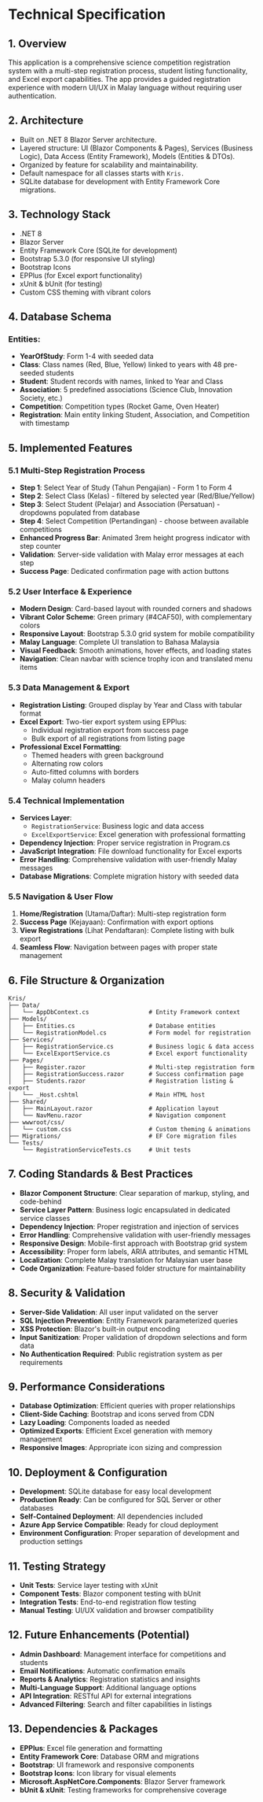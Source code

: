 # Technical Specification

## 1. Overview
This application is a comprehensive science competition registration system with a multi-step registration process, student listing functionality, and Excel export capabilities. The app provides a guided registration experience with modern UI/UX in Malay language without requiring user authentication.

## 2. Architecture
- Built on .NET 8 Blazor Server architecture.
- Layered structure: UI (Blazor Components & Pages), Services (Business Logic), Data Access (Entity Framework), Models (Entities & DTOs).
- Organized by feature for scalability and maintainability.
- Default namespace for all classes starts with `Kris.`
- SQLite database for development with Entity Framework Core migrations.

## 3. Technology Stack
- .NET 8
- Blazor Server
- Entity Framework Core (SQLite for development)
- Bootstrap 5.3.0 (for responsive UI styling)
- Bootstrap Icons
- EPPlus (for Excel export functionality)
- xUnit & bUnit (for testing)
- Custom CSS theming with vibrant colors

## 4. Database Schema
### Entities:
- **YearOfStudy**: Form 1-4 with seeded data
- **Class**: Class names (Red, Blue, Yellow) linked to years with 48 pre-seeded students
- **Student**: Student records with names, linked to Year and Class
- **Association**: 5 predefined associations (Science Club, Innovation Society, etc.)
- **Competition**: Competition types (Rocket Game, Oven Heater)
- **Registration**: Main entity linking Student, Association, and Competition with timestamp

## 5. Implemented Features

### 5.1 Multi-Step Registration Process
- **Step 1**: Select Year of Study (Tahun Pengajian) - Form 1 to Form 4
- **Step 2**: Select Class (Kelas) - filtered by selected year (Red/Blue/Yellow)
- **Step 3**: Select Student (Pelajar) and Association (Persatuan) - dropdowns populated from database
- **Step 4**: Select Competition (Pertandingan) - choose between available competitions
- **Enhanced Progress Bar**: Animated 3rem height progress indicator with step counter
- **Validation**: Server-side validation with Malay error messages at each step
- **Success Page**: Dedicated confirmation page with action buttons

### 5.2 User Interface & Experience
- **Modern Design**: Card-based layout with rounded corners and shadows
- **Vibrant Color Scheme**: Green primary (#4CAF50), with complementary colors
- **Responsive Layout**: Bootstrap 5.3.0 grid system for mobile compatibility
- **Malay Language**: Complete UI translation to Bahasa Malaysia
- **Visual Feedback**: Smooth animations, hover effects, and loading states
- **Navigation**: Clean navbar with science trophy icon and translated menu items

### 5.3 Data Management & Export
- **Registration Listing**: Grouped display by Year and Class with tabular format
- **Excel Export**: Two-tier export system using EPPlus:
  - Individual registration export from success page
  - Bulk export of all registrations from listing page
- **Professional Excel Formatting**: 
  - Themed headers with green background
  - Alternating row colors
  - Auto-fitted columns with borders
  - Malay column headers

### 5.4 Technical Implementation
- **Services Layer**: 
  - `RegistrationService`: Business logic and data access
  - `ExcelExportService`: Excel generation with professional formatting
- **Dependency Injection**: Proper service registration in Program.cs
- **JavaScript Integration**: File download functionality for Excel exports
- **Error Handling**: Comprehensive validation with user-friendly Malay messages
- **Database Migrations**: Complete migration history with seeded data

### 5.5 Navigation & User Flow
1. **Home/Registration** (Utama/Daftar): Multi-step registration form
2. **Success Page** (Kejayaan): Confirmation with export options
3. **View Registrations** (Lihat Pendaftaran): Complete listing with bulk export
4. **Seamless Flow**: Navigation between pages with proper state management

## 6. File Structure & Organization
```
Kris/
├── Data/
│   └── AppDbContext.cs                 # Entity Framework context
├── Models/
│   ├── Entities.cs                     # Database entities
│   └── RegistrationModel.cs            # Form model for registration
├── Services/
│   ├── RegistrationService.cs          # Business logic & data access
│   └── ExcelExportService.cs           # Excel export functionality
├── Pages/
│   ├── Register.razor                  # Multi-step registration form
│   ├── RegistrationSuccess.razor       # Success confirmation page
│   ├── Students.razor                  # Registration listing & export
│   └── _Host.cshtml                    # Main HTML host
├── Shared/
│   ├── MainLayout.razor                # Application layout
│   └── NavMenu.razor                   # Navigation component
├── wwwroot/css/
│   └── custom.css                      # Custom theming & animations
├── Migrations/                         # EF Core migration files
└── Tests/
    └── RegistrationServiceTests.cs     # Unit tests
```

## 7. Coding Standards & Best Practices
- **Blazor Component Structure**: Clear separation of markup, styling, and code-behind
- **Service Layer Pattern**: Business logic encapsulated in dedicated service classes
- **Dependency Injection**: Proper registration and injection of services
- **Error Handling**: Comprehensive validation with user-friendly messages
- **Responsive Design**: Mobile-first approach with Bootstrap grid system
- **Accessibility**: Proper form labels, ARIA attributes, and semantic HTML
- **Localization**: Complete Malay translation for Malaysian user base
- **Code Organization**: Feature-based folder structure for maintainability

## 8. Security & Validation
- **Server-Side Validation**: All user input validated on the server
- **SQL Injection Prevention**: Entity Framework parameterized queries
- **XSS Protection**: Blazor's built-in output encoding
- **Input Sanitization**: Proper validation of dropdown selections and form data
- **No Authentication Required**: Public registration system as per requirements

## 9. Performance Considerations
- **Database Optimization**: Efficient queries with proper relationships
- **Client-Side Caching**: Bootstrap and icons served from CDN
- **Lazy Loading**: Components loaded as needed
- **Optimized Exports**: Efficient Excel generation with memory management
- **Responsive Images**: Appropriate icon sizing and compression

## 10. Deployment & Configuration
- **Development**: SQLite database for easy local development
- **Production Ready**: Can be configured for SQL Server or other databases
- **Self-Contained Deployment**: All dependencies included
- **Azure App Service Compatible**: Ready for cloud deployment
- **Environment Configuration**: Proper separation of development and production settings

## 11. Testing Strategy
- **Unit Tests**: Service layer testing with xUnit
- **Component Tests**: Blazor component testing with bUnit
- **Integration Tests**: End-to-end registration flow testing
- **Manual Testing**: UI/UX validation and browser compatibility

## 12. Future Enhancements (Potential)
- **Admin Dashboard**: Management interface for competitions and students
- **Email Notifications**: Automatic confirmation emails
- **Reports & Analytics**: Registration statistics and insights
- **Multi-Language Support**: Additional language options
- **API Integration**: RESTful API for external integrations
- **Advanced Filtering**: Search and filter capabilities in listings

## 13. Dependencies & Packages
- **EPPlus**: Excel file generation and formatting
- **Entity Framework Core**: Database ORM and migrations
- **Bootstrap**: UI framework and responsive components
- **Bootstrap Icons**: Icon library for visual elements
- **Microsoft.AspNetCore.Components**: Blazor Server framework
- **bUnit & xUnit**: Testing frameworks for comprehensive coverage
